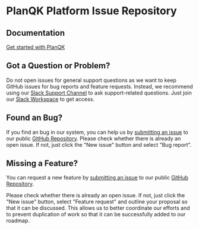# PlanQK Platform Issue Repository 

## Documentation

[Get started with PlanQK](https://docs.platform.planqk.de)

## Got a Question or Problem?

Do not open issues for general support questions as we want to keep GitHub issues for bug reports and feature requests.
Instead, we recommend using our [Slack Support Channel](https://planqk-platform.slack.com/archives/C03HLMQBSSG) to ask support-related questions. 
Just join our [Slack Workspace](https://join.slack.com/t/planqk-platform/shared_invite/zt-1b4899wqr-xqOYLSCr8KqYkREi251NxQ) to get access.

## Found an Bug?

If you find an bug in our system, you can help us by [submitting an issue](https://github.com/PlanQK/platform/issues) to our public [GitHub Repository](https://github.com/PlanQK/platform).
Please check whether there is already an open issue. If not, just click the "New issue" button and select "Bug report".

## Missing a Feature?

You can request a new feature by [submitting an issue](https://github.com/PlanQK/platform/issues) to our public [GitHub Repository](https://github.com/PlanQK/platform).

Please check whether there is already an open issue. If not, just click the "New issue" button, select "Feature request" and outline your proposal so that it can be discussed.
This allows us to better coordinate our efforts and to prevent duplication of work so that it can be successfully added to our roadmap.
